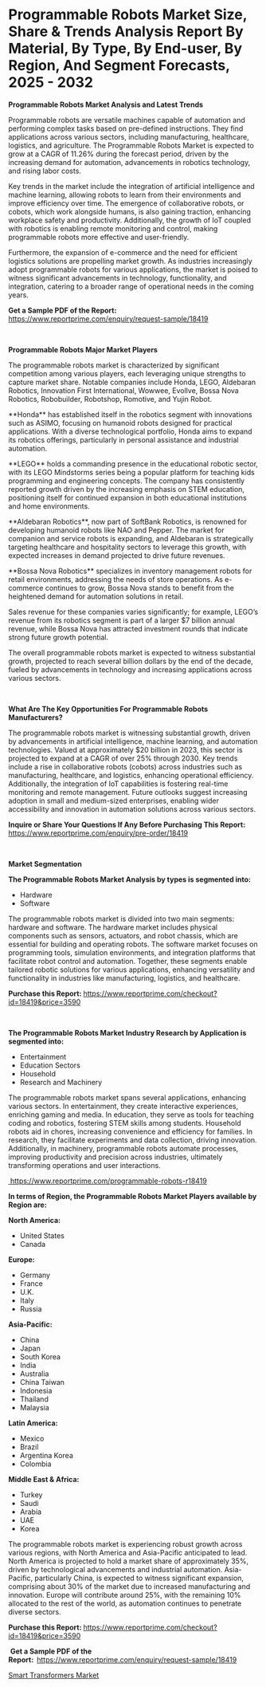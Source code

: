 <p><h1>Programmable Robots Market Size, Share & Trends Analysis Report By Material, By Type, By End-user, By Region, And Segment Forecasts, 2025 - 2032</h1></p><p><strong>Programmable Robots Market Analysis and Latest Trends</strong></p>
<p><p>Programmable robots are versatile machines capable of automation and performing complex tasks based on pre-defined instructions. They find applications across various sectors, including manufacturing, healthcare, logistics, and agriculture. The Programmable Robots Market is expected to grow at a CAGR of 11.26% during the forecast period, driven by the increasing demand for automation, advancements in robotics technology, and rising labor costs.</p><p>Key trends in the market include the integration of artificial intelligence and machine learning, allowing robots to learn from their environments and improve efficiency over time. The emergence of collaborative robots, or cobots, which work alongside humans, is also gaining traction, enhancing workplace safety and productivity. Additionally, the growth of IoT coupled with robotics is enabling remote monitoring and control, making programmable robots more effective and user-friendly.</p><p>Furthermore, the expansion of e-commerce and the need for efficient logistics solutions are propelling market growth. As industries increasingly adopt programmable robots for various applications, the market is poised to witness significant advancements in technology, functionality, and integration, catering to a broader range of operational needs in the coming years.</p></p>
<p><strong>Get a Sample PDF of the Report:&nbsp;</strong> <a href="https://www.reportprime.com/enquiry/request-sample/18419?utm_campaign=2957&utm_medium=2&utm_source=Github&utm_content=ia&utm_term=19032025&utm_id=programmable-robots">https://www.reportprime.com/enquiry/request-sample/18419</a></p>
<p>&nbsp;</p>
<p><strong>Programmable Robots Major Market Players</strong></p>
<p><p>The programmable robots market is characterized by significant competition among various players, each leveraging unique strengths to capture market share. Notable companies include Honda, LEGO, Aldebaran Robotics, Innovation First International, Wowwee, Evollve, Bossa Nova Robotics, Robobuilder, Robotshop, Romotive, and Yujin Robot.</p><p>**Honda** has established itself in the robotics segment with innovations such as ASIMO, focusing on humanoid robots designed for practical applications. With a diverse technological portfolio, Honda aims to expand its robotics offerings, particularly in personal assistance and industrial automation. </p><p>**LEGO** holds a commanding presence in the educational robotic sector, with its LEGO Mindstorms series being a popular platform for teaching kids programming and engineering concepts. The company has consistently reported growth driven by the increasing emphasis on STEM education, positioning itself for continued expansion in both educational institutions and home environments.</p><p>**Aldebaran Robotics**, now part of SoftBank Robotics, is renowned for developing humanoid robots like NAO and Pepper. The market for companion and service robots is expanding, and Aldebaran is strategically targeting healthcare and hospitality sectors to leverage this growth, with expected increases in demand projected to drive future revenues.</p><p>**Bossa Nova Robotics** specializes in inventory management robots for retail environments, addressing the needs of store operations. As e-commerce continues to grow, Bossa Nova stands to benefit from the heightened demand for automation solutions in retail.</p><p>Sales revenue for these companies varies significantly; for example, LEGO’s revenue from its robotics segment is part of a larger $7 billion annual revenue, while Bossa Nova has attracted investment rounds that indicate strong future growth potential.</p><p>The overall programmable robots market is expected to witness substantial growth, projected to reach several billion dollars by the end of the decade, fueled by advancements in technology and increasing applications across various sectors.</p></p>
<p>&nbsp;</p>
<p><strong>What Are The Key Opportunities For Programmable Robots Manufacturers?</strong></p>
<p><p>The programmable robots market is witnessing substantial growth, driven by advancements in artificial intelligence, machine learning, and automation technologies. Valued at approximately $20 billion in 2023, this sector is projected to expand at a CAGR of over 25% through 2030. Key trends include a rise in collaborative robots (cobots) across industries such as manufacturing, healthcare, and logistics, enhancing operational efficiency. Additionally, the integration of IoT capabilities is fostering real-time monitoring and remote management. Future outlooks suggest increasing adoption in small and medium-sized enterprises, enabling wider accessibility and innovation in automation solutions across various sectors.</p></p>
<p><strong>Inquire or Share Your Questions If Any Before Purchasing This Report:</strong> <a href="https://www.reportprime.com/enquiry/pre-order/18419?utm_campaign=2957&utm_medium=2&utm_source=Github&utm_content=ia&utm_term=19032025&utm_id=programmable-robots">https://www.reportprime.com/enquiry/pre-order/18419</a></p>
<p>&nbsp;</p>
<p><strong>Market Segmentation</strong></p>
<p><strong>The Programmable Robots Market Analysis by types is segmented into:</strong></p>
<p><ul><li>Hardware</li><li>Software</li></ul></p>
<p><p>The programmable robots market is divided into two main segments: hardware and software. The hardware market includes physical components such as sensors, actuators, and robot chassis, which are essential for building and operating robots. The software market focuses on programming tools, simulation environments, and integration platforms that facilitate robot control and automation. Together, these segments enable tailored robotic solutions for various applications, enhancing versatility and functionality in industries like manufacturing, logistics, and healthcare.</p></p>
<p><strong>Purchase this Report:&nbsp;</strong><a href="https://www.reportprime.com/checkout?id=18419&price=3590&utm_campaign=2957&utm_medium=2&utm_source=Github&utm_content=ia&utm_term=19032025&utm_id=programmable-robots">https://www.reportprime.com/checkout?id=18419&price=3590</a></p>
<p>&nbsp;</p>
<p><strong>The Programmable Robots Market Industry Research by Application is segmented into:</strong></p>
<p><ul><li>Entertainment</li><li>Education Sectors</li><li>Household</li><li>Research and Machinery</li></ul></p>
<p><p>The programmable robots market spans several applications, enhancing various sectors. In entertainment, they create interactive experiences, enriching gaming and media. In education, they serve as tools for teaching coding and robotics, fostering STEM skills among students. Household robots aid in chores, increasing convenience and efficiency for families. In research, they facilitate experiments and data collection, driving innovation. Additionally, in machinery, programmable robots automate processes, improving productivity and precision across industries, ultimately transforming operations and user interactions.</p></p>
<p><a href="https://www.reportprime.com/programmable-robots-r18419?utm_campaign=2957&utm_medium=2&utm_source=Github&utm_content=ia&utm_term=19032025&utm_id=programmable-robots">&nbsp;https://www.reportprime.com/programmable-robots-r18419</a></p>
<p><strong>In terms of Region, the Programmable Robots Market Players available by Region are:</strong></p>
<p>
    <p> <strong> North America: </strong>
        <ul>
            <li>United States</li>
            <li>Canada</li>
        </ul>
        </p> 
    <p> <strong> Europe: </strong>
        <ul>
            <li>Germany</li>
            <li>France</li>
            <li>U.K.</li>
            <li>Italy</li>
            <li>Russia</li>
        </ul>
        </p> 
    <p> <strong> Asia-Pacific: </strong>
        <ul>
            <li>China</li>
            <li>Japan</li>
            <li>South Korea</li>
            <li>India</li>
            <li>Australia</li>
            <li>China Taiwan</li>
            <li>Indonesia</li>
            <li>Thailand</li>
            <li>Malaysia</li>
        </ul>
        </p> 
    <p> <strong> Latin America: </strong>
        <ul>
            <li>Mexico</li>
            <li>Brazil</li>
            <li>Argentina Korea</li>
            <li>Colombia</li>
        </ul>
        </p> 
    <p> <strong> Middle East & Africa: </strong>
        <ul>
            <li>Turkey</li>
            <li>Saudi</li>
            <li>Arabia</li>
            <li>UAE</li>
            <li>Korea</li>
        </ul>
    </p>
    </p>
<p><p>The programmable robots market is experiencing robust growth across various regions, with North America and Asia-Pacific anticipated to lead. North America is projected to hold a market share of approximately 35%, driven by technological advancements and industrial automation. Asia-Pacific, particularly China, is expected to witness significant expansion, comprising about 30% of the market due to increased manufacturing and innovation. Europe will contribute around 25%, with the remaining 10% allocated to the rest of the world, as automation continues to penetrate diverse sectors.</p></p>
<p><strong>Purchase this Report: </strong><a href="https://www.reportprime.com/checkout?id=18419&price=3590&utm_campaign=2957&utm_medium=2&utm_source=Github&utm_content=ia&utm_term=19032025&utm_id=programmable-robots">https://www.reportprime.com/checkout?id=18419&price=3590</a></p>
<p>&nbsp;<strong>Get a Sample PDF of the Report:&nbsp;&nbsp;</strong><a href="https://www.reportprime.com/enquiry/request-sample/18419?utm_campaign=2957&utm_medium=2&utm_source=Github&utm_content=ia&utm_term=19032025&utm_id=programmable-robots">https://www.reportprime.com/enquiry/request-sample/18419</a></p>
<p><strong></strong></p>
<p><p><a href="https://github.com/suleimannichelle7/Market-Research-Report-List-1/blob/main/smart-transformers-market.md?utm_campaign=2957&utm_medium=2&utm_source=Github&utm_content=ia&utm_term=19032025&utm_id=programmable-robots">Smart Transformers Market</a></p></p>